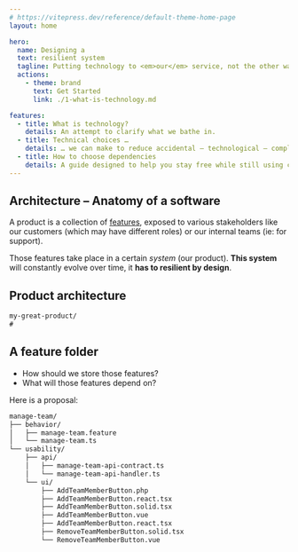 ```yaml
---
# https://vitepress.dev/reference/default-theme-home-page
layout: home

hero:
  name: Designing a
  text: resilient system
  tagline: Putting technology to <em>our</em> service, not the other way around.
  actions:
    - theme: brand
      text: Get Started
      link: ./1-what-is-technology.md

features:
  - title: What is technology?
    details: An attempt to clarify what we bathe in.
  - title: Technical choices …
    details: … we can make to reduce accidental – technological – complexity.
  - title: How to choose dependencies
    details: A guide designed to help you stay free while still using cool stuff.
---
```


## Architecture – Anatomy of a software

A product is a collection of [features](../../back-to-basics/1-what-is-a-feature.md), exposed to various stakeholders like our customers (which may have different roles) or our internal teams (ie: for support).

Those features take place in a certain _system_ (our product). **This system** will constantly evolve over time, it **has to resilient by design**.

## Product architecture

<!-- TODO: expose the feature-oriented architecture I would like to see -->

```txt
my-great-product/
#
```

## A feature folder

- How should we store those features?
- What will those features depend on?

Here is a proposal:

```txt
manage-team/
├── behavior/
│   ├── manage-team.feature
│   └── manage-team.ts
└── usability/
    ├── api/
    │   ├── manage-team-api-contract.ts
    │   └── manage-team-api-handler.ts
    └── ui/
        ├── AddTeamMemberButton.php
        ├── AddTeamMemberButton.react.tsx
        ├── AddTeamMemberButton.solid.tsx
        ├── AddTeamMemberButton.vue
        ├── AddTeamMemberButton.react.tsx
        ├── RemoveTeamMemberButton.solid.tsx
        └── RemoveTeamMemberButton.vue
```
